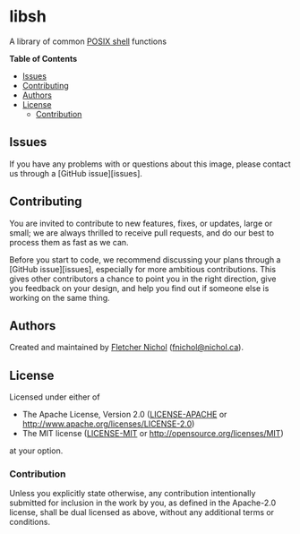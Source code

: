 # libsh

A library of common [POSIX shell] functions

**Table of Contents**

<!-- toc -->

- [Issues](#issues)
- [Contributing](#contributing)
- [Authors](#authors)
- [License](#license)
  * [Contribution](#contribution)

<!-- tocstop -->

## Issues

If you have any problems with or questions about this image, please contact us
through a [GitHub issue][issues].

## Contributing

You are invited to contribute to new features, fixes, or updates, large or
small; we are always thrilled to receive pull requests, and do our best to
process them as fast as we can.

Before you start to code, we recommend discussing your plans through a [GitHub
issue][issues], especially for more ambitious contributions. This gives other
contributors a chance to point you in the right direction, give you feedback on
your design, and help you find out if someone else is working on the same thing.

## Authors

Created and maintained by [Fletcher Nichol][fnichol] (<fnichol@nichol.ca>).

## License

Licensed under either of

- The Apache License, Version 2.0 ([LICENSE-APACHE][license-apachev2] or
  <http://www.apache.org/licenses/LICENSE-2.0>)
- The MIT license ([LICENSE-MIT][license-mit] or
  <http://opensource.org/licenses/MIT>)

at your option.

### Contribution

Unless you explicitly state otherwise, any contribution intentionally submitted
for inclusion in the work by you, as defined in the Apache-2.0 license, shall be
dual licensed as above, without any additional terms or conditions.

[fnichol]: https://github.com/fnichol
[license-apachev2]: https://github.com/fnichol/libsh/blob/master/LICENSE-APACHE
[license-mit]: https://github.com/fnichol/libsh/blob/master/LICENSE-MIT
[POSIX shell]: http://pubs.opengroup.org/onlinepubs/9699919799/utilities/V3_chap02.html
